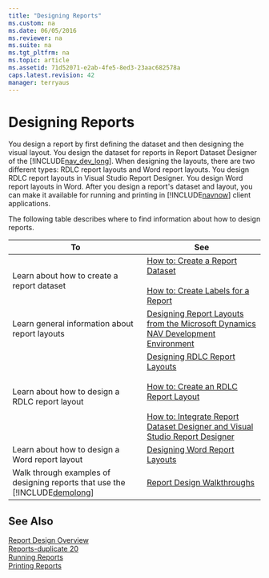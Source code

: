 ```yaml
---
title: "Designing Reports"
ms.custom: na
ms.date: 06/05/2016
ms.reviewer: na
ms.suite: na
ms.tgt_pltfrm: na
ms.topic: article
ms.assetid: 71d52071-e2ab-4fe5-8ed3-23aac682578a
caps.latest.revision: 42
manager: terryaus
---
```

# Designing Reports
You design a report by first defining the dataset and then designing the visual layout. You design the dataset for reports in Report Dataset Designer of the [!INCLUDE[nav_dev_long](../dynamics-nav/includes/nav_dev_long_md.md)]. When designing the layouts, there are two different types: RDLC report layouts and Word report layouts. You design RDLC report layouts in Visual Studio Report Designer. You design Word report layouts in Word. After you design a report's dataset and layout, you can make it available for running and printing in [!INCLUDE[navnow](../dynamics-nav/includes/navnow_md.md)] client applications.  
  
 The following table describes where to find information about how to design reports.  
  
|To|See|  
|--------|---------|  
|Learn about how to create a report dataset|[How to: Create a Report Dataset](../Topic/How%20to:%20Create%20a%20Report%20Dataset.md)<br /><br /> [How to: Create Labels for a Report](../Topic/How%20to:%20Create%20Labels%20for%20a%20Report.md)|  
|Learn general information about report layouts|[Designing Report Layouts from the Microsoft Dynamics NAV Development Environment](../dynamics-nav/Designing-Report-Layouts-from-the-Microsoft-Dynamics-NAV-Development-Environment.md)|  
|Learn about how to design a RDLC report layout|[Designing RDLC Report Layouts](../dynamics-nav/Designing-RDLC-Report-Layouts.md)<br /><br /> [How to: Create an RDLC Report Layout](../Topic/How%20to:%20Create%20an%20RDLC%20Report%20Layout.md)<br /><br /> [How to: Integrate Report Dataset Designer and Visual Studio Report Designer](../Topic/How%20to:%20Integrate%20Report%20Dataset%20Designer%20and%20Visual%20Studio%20Report%20Designer.md)|  
|Learn about how to design a Word report layout|[Designing Word Report Layouts](../dynamics-nav/Designing-Word-Report-Layouts.md)|  
|Walk through examples of designing reports that use the [!INCLUDE[demolong](../dynamics-nav/includes/demolong_md.md)]|[Report Design Walkthroughs](../dynamics-nav/Report-Design-Walkthroughs.md)|  
  
## See Also  
 [Report Design Overview](../dynamics-nav/Report-Design-Overview.md)   
 [Reports\-duplicate 20](../dynamics-nav/Reports-duplicate-20.md)   
 [Running Reports](../dynamics-nav/Running-Reports.md)   
 [Printing Reports](../dynamics-nav/Printing-Reports.md)
